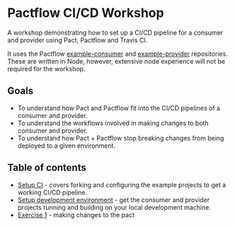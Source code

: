# Pactflow CI/CD Workshop

A workshop demonstrating how to set up a CI/CD pipeline for a consumer and provider using Pact, Pactflow and Travis CI.

It uses the Pactflow [example-consumer][example-consumer] and [example-provider][example-provider] repositories. These are written in Node, however, extensive node experience will not be required for the workshop.

## Goals

* To understand how Pact and Pactflow fit into the CI/CD pipelines of a consumer and provider.
* To understand the workflows involved in making changes to both consumer and provider.
* To understand how Pact + Pactflow stop breaking changes from being deployed to a given environment.

## Table of contents

* [Setup CI](./set_up_ci/README.md) - covers forking and configuring the example projects to get a working CI/CD pipeline.
* [Setup development environment](./set_up_local_development/README.md) - get the consumer and provider projects running and building on your local development machine.
* [Exercise 1](./EXERCISE_01.md) - making changes to the pact

[example-consumer]: https://github.com/pactflow/example-consumer
[example-provider]: https://github.com/pactflow/example-provider

